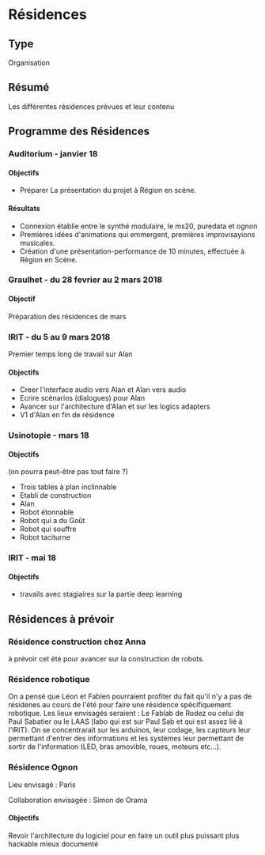 # Résidences

## Type

Organisation

## Résumé

Les différentes résidences prévues et leur contenu

## Programme des Résidences

### Auditorium - janvier 18

#### Objectifs

- Préparer La présentation du projet à Région en scène.

#### Résultats

- Connexion établie entre le synthé modulaire, le ms20, puredata et ognon
- Premières idées d'animations qui emmergent, premières improvisayions musicales.
- Création d'une présentation-performance de 10 minutes, effectuée à Région en Scène.

### Graulhet - du 28 fevrier au 2 mars 2018

#### Objectif

Préparation des résidences de mars

### IRIT - du 5 au 9 mars 2018

Premier temps long de travail sur Alan

#### Objectifs

- Creer l'interface audio vers Alan et Alan vers audio
- Ecrire scénarios (dialogues) pour Alan
- Avancer sur l'architecture d'Alan et sur les logics adapters
- V1 d'Alan en fin de résidence

### Usinotopie - mars 18

#### Objectifs

(on pourra peut-être pas tout faire ?) 

- Trois tables à plan inclinnable
- Etabli de construction
- Alan
- Robot étonnable
- Robot qui a du Goût
- Robot qui souffre
- Robot taciturne

### IRIT - mai 18

#### Objectifs

- travails avec stagiaires sur la partie deep learning

## Résidences à prévoir

### Résidence construction chez Anna

à prévoir cet été pour avancer sur la construction de robots.

### Résidence robotique

On a pensé que Léon et Fabien pourraient profiter du fait qu'il n'y a pas de résidenes au cours de l'été pour faire une résidence spécifiquement robotique. Les lieux envisagés seraient : Le Fablab de Rodez ou celui de Paul Sabatier ou le LAAS (labo qui est sur Paul Sab et qui est assez lié à l'IRIT). On se concentrarait sur les arduinos, leur codage, les capteurs leur permettant d'entrer des informations et les systèmes leur permettant de sortir de l'information (LED, bras amovible, roues, moteurs etc...).

### Résidence Ognon

Lieu envisagé : Paris

Collaboration envisagée : Simon de Orama

#### Objectifs

Revoir l'architecture du logiciel pour en faire un outil plus puissant plus hackable mieux documenté

